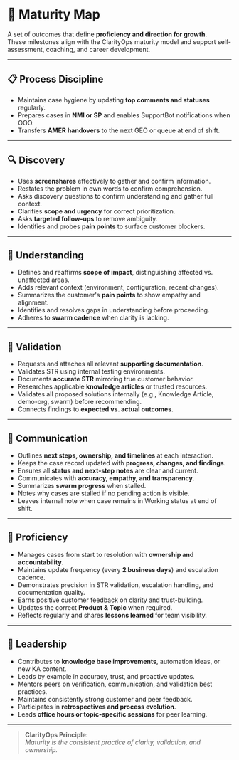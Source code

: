 # 🌟 Maturity Map

A set of outcomes that define **proficiency and direction for growth**.  
These milestones align with the ClarityOps maturity model and support self-assessment, coaching, and career development.

---

## 📋 Process Discipline
- Maintains case hygiene by updating **top comments and statuses** regularly.  
- Prepares cases in **NMI or SP** and enables SupportBot notifications when OOO.  
- Transfers **AMER handovers** to the next GEO or queue at end of shift.  

---

## 🔍 Discovery
- Uses **screenshares** effectively to gather and confirm information.  
- Restates the problem in own words to confirm comprehension.  
- Asks discovery questions to confirm understanding and gather full context.  
- Clarifies **scope and urgency** for correct prioritization.  
- Asks **targeted follow-ups** to remove ambiguity.  
- Identifies and probes **pain points** to surface customer blockers.  

---

## 🧠 Understanding
- Defines and reaffirms **scope of impact**, distinguishing affected vs. unaffected areas.  
- Adds relevant context (environment, configuration, recent changes).  
- Summarizes the customer's **pain points** to show empathy and alignment.  
- Identifies and resolves gaps in understanding before proceeding.  
- Adheres to **swarm cadence** when clarity is lacking.  

---

## 🔬 Validation
- Requests and attaches all relevant **supporting documentation**.  
- Validates STR using internal testing environments.  
- Documents **accurate STR** mirroring true customer behavior.  
- Researches applicable **knowledge articles** or trusted resources.  
- Validates all proposed solutions internally (e.g., Knowledge Article, demo-org, swarm) before recommending.  
- Connects findings to **expected vs. actual outcomes**.  

---

## 💬 Communication
- Outlines **next steps, ownership, and timelines** at each interaction.  
- Keeps the case record updated with **progress, changes, and findings**.  
- Ensures all **status and next-step notes** are clear and current.  
- Communicates with **accuracy, empathy, and transparency**.  
- Summarizes **swarm progress** when stalled.  
- Notes why cases are stalled if no pending action is visible.  
- Leaves internal note when case remains in Working status at end of shift.  

---

## 🏁 Proficiency
- Manages cases from start to resolution with **ownership and accountability**.  
- Maintains update frequency (every **2 business days**) and escalation cadence.  
- Demonstrates precision in STR validation, escalation handling, and documentation quality.  
- Earns positive customer feedback on clarity and trust-building.  
- Updates the correct **Product & Topic** when required.  
- Reflects regularly and shares **lessons learned** for team visibility.  

---

## 🌟 Leadership
- Contributes to **knowledge base improvements**, automation ideas, or new KA content.  
- Leads by example in accuracy, trust, and proactive updates.  
- Mentors peers on verification, communication, and validation best practices.  
- Maintains consistently strong customer and peer feedback.  
- Participates in **retrospectives and process evolution**.  
- Leads **office hours or topic-specific sessions** for peer learning.  

---

> **ClarityOps Principle:**  
> *Maturity is the consistent practice of clarity, validation, and ownership.*
